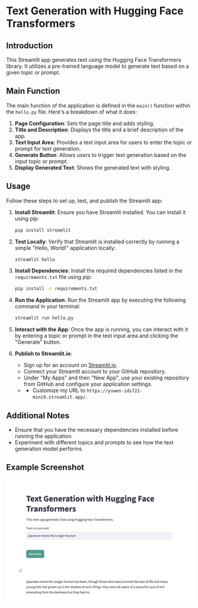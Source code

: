 # Text Generation with Hugging Face Transformers

## Introduction
This Streamlit app generates text using the Hugging Face Transformers library. It utilizes a pre-trained language model to generate text based on a given topic or prompt.

## Main Function

The main function of the application is defined in the `main()` function within the `hello.py` file. Here's a breakdown of what it does:

1. **Page Configuration**: Sets the page title and adds styling.
2. **Title and Description**: Displays the title and a brief description of the app.
3. **Text Input Area**: Provides a text input area for users to enter the topic or prompt for text generation.
4. **Generate Button**: Allows users to trigger text generation based on the input topic or prompt.
5. **Display Generated Text**: Shows the generated text with styling.

## Usage

Follow these steps to set up, test, and publish the Streamlit app:

1. **Install Streamlit**: Ensure you have Streamlit installed. You can install it using pip:
    ```bash
    pip install streamlit
    ```

2. **Test Locally**: Verify that Streamlit is installed correctly by running a simple "Hello, World!" application locally:
    ```bash
    streamlit hello
    ```

3. **Install Dependencies**: Install the required dependencies listed in the `requirements.txt` file using pip:
    ```bash
    pip install -r requirements.txt
    ```

4. **Run the Application**: Run the Streamlit app by executing the following command in your terminal:
    ```bash
    streamlit run hello.py
    ```

5. **Interact with the App**: Once the app is running, you can interact with it by entering a topic or prompt in the text input area and clicking the "Generate" button.

6. **Publish to Streamlit.io**:
    - Sign up for an account on [Streamlit.io](https://streamlit.io/).
    - Connect your Streamlit account to your GitHub repository.
    - Under "My Apps" and then "New App", use your existing repository from GitHub and configure your application settings.
    - - Customize my URL to `https://yuwen-ids721-mini9.streamlit.app/`.

## Additional Notes

- Ensure that you have the necessary dependencies installed before running the application.
- Experiment with different topics and prompts to see how the text generation model performs.

## Example Screenshot

![Screenshot](imgs/local_test.png)

